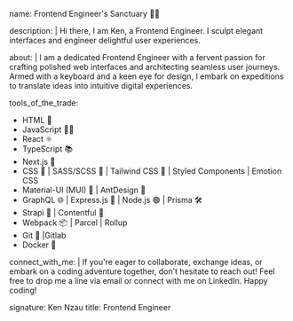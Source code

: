 name: Frontend Engineer's Sanctuary 🚀🔧

description: |
  Hi there, I am Ken, a Frontend Engineer. I sculpt elegant interfaces and engineer delightful user experiences.

about: |
  I am a dedicated Frontend Engineer with a fervent passion for crafting polished web interfaces and architecting seamless user journeys. Armed with a keyboard and a keen eye for design, I embark on expeditions to translate ideas into intuitive digital experiences.

tools_of_the_trade:
  - HTML 📝 
  - JavaScript 🧑‍💻
  - React ⚛️
  - TypeScript 📚
  - Next.js 🌟
  - CSS 🎨 | SASS/SCSS 🌈 | Tailwind CSS 🚀 | Styled Components | Emotion CSS
  - Material-UI (MUI) 💅 | AntDesign 🌈
  - GraphQL 🌐 | Express.js 🚀 | Node.js 🟢 | Prisma 🛠️
  - Strapi 🚀 | Contentful 📄
  - Webpack 📦 | Parcel | Rollup
  - Git 🐙 |Gitlab
  - Docker 🐳

connect_with_me: |
  If you're eager to collaborate, exchange ideas, or embark on a coding adventure together, don't hesitate to reach out! Feel free to drop me a line via email or connect with me on LinkedIn.
  Happy coding!

signature: Ken Nzau
title: Frontend Engineer
